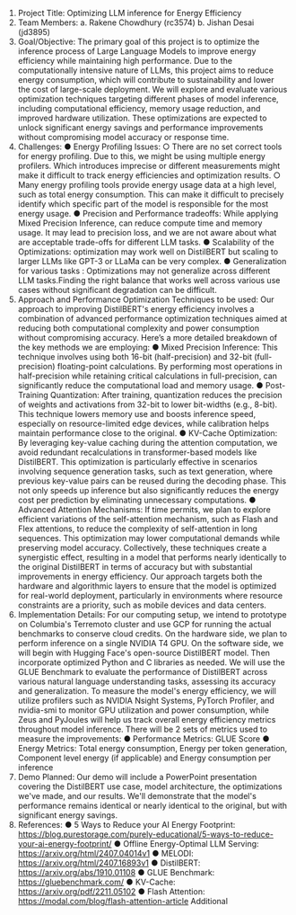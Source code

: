 1. Project Title: Optimizing LLM inference for Energy Efficiency
2. Team Members:
a. Rakene Chowdhury (rc3574)
b. Jishan Desai (jd3895)
3. Goal/Objective:
The primary goal of this project is to optimize the inference process of Large Language Models to improve energy efficiency while maintaining high performance. Due to the computationally intensive nature of LLMs, this project aims to reduce energy consumption, which will contribute to sustainability and lower the cost of large-scale deployment. We will explore and evaluate various optimization techniques targeting different phases of model inference, including computational efficiency, memory usage reduction, and improved hardware utilization. These optimizations are expected to unlock significant energy savings and performance improvements without compromising model accuracy or response time.
4. Challenges:
● Energy Profiling Issues:
○ There are no set correct tools for energy profiling. Due to this, we might be using multiple energy profilers. Which introduces imprecise or different measurements might make it difficult to track energy efficiencies and optimization results.
○ Many energy profiling tools provide energy usage data at a high level, such as total energy consumption. This can make it difficult to precisely identify which specific part of the model is responsible for the most energy usage.
● Precision and Performance tradeoffs: While applying Mixed Precision Inference, can reduce compute time and memory usage. It may lead to precision loss, and we are not aware about what are acceptable trade-offs for different LLM tasks.
● Scalability of the Optimizations: optimization may work well on DistilBERT but scaling to larger LLMs like GPT-3 or LLaMa can be very complex.
● Generalization for various tasks : Optimizations may not generalize across different LLM tasks.Finding the right balance that works well across various use cases without significant degradation can be difficult.
5. Approach and Performance Optimization Techniques to be used:
Our approach to improving DistilBERT's energy efficiency involves a combination of advanced performance optimization techniques aimed at reducing both computational complexity and power consumption without compromising accuracy. Here’s a more detailed breakdown of the key methods we are employing:
● Mixed Precision Inference: This technique involves using both 16-bit (half-precision) and 32-bit (full-precision) floating-point calculations. By performing most operations in half-precision while retaining critical calculations in full-precision, can significantly reduce the computational load and memory usage.
● Post-Training Quantization: After training, quantization reduces the precision of weights and activations from 32-bit to lower bit-widths (e.g., 8-bit). This technique lowers memory use and boosts inference speed, especially on resource-limited edge devices, while calibration helps maintain performance close to the original.
● KV-Cache Optimization: By leveraging key-value caching during the attention computation, we avoid redundant recalculations in transformer-based models like DistilBERT. This
optimization is particularly effective in scenarios involving sequence generation tasks, such as text generation, where previous key-value pairs can be reused during the decoding phase. This not only speeds up inference but also significantly reduces the energy cost per prediction by eliminating unnecessary computations.
● Advanced Attention Mechanisms: If time permits, we plan to explore efficient variations of the self-attention mechanism, such as Flash and Flex attentions, to reduce the complexity of self-attention in long sequences. This optimization may lower computational demands while preserving model accuracy.
Collectively, these techniques create a synergistic effect, resulting in a model that performs nearly identically to the original DistilBERT in terms of accuracy but with substantial improvements in energy efficiency. Our approach targets both the hardware and algorithmic layers to ensure that the model is optimized for real-world deployment, particularly in environments where resource constraints are a priority, such as mobile devices and data centers.
6. Implementation Details:
For our computing setup, we intend to prototype on Columbia's Terremoto cluster and use GCP for running the actual benchmarks to conserve cloud credits. On the hardware side, we plan to perform inference on a single NVIDIA T4 GPU. On the software side, we will begin with Hugging Face's open-source DistilBERT model. Then incorporate optimized Python and C libraries as needed.
We will use the GLUE Benchmark to evaluate the performance of DistilBERT across various natural language understanding tasks, assessing its accuracy and generalization. To measure the model's energy efficiency, we will utilize profilers such as NVIDIA Nsight Systems, PyTorch Profiler, and nvidia-smi to monitor GPU utilization and power consumption, while Zeus and PyJoules will help us track overall energy efficiency metrics throughout model inference. There will be 2 sets of metrics used to measure the improvements:
● Performance Metrics: GLUE Score
● Energy Metrics: Total energy consumption, Energy per token generation, Component
level energy (if applicable) and Energy consumption per inference
7. Demo Planned:
Our demo will include a PowerPoint presentation covering the DistilBERT use case, model architecture, the optimizations we've made, and our results. We'll demonstrate that the model's performance remains identical or nearly identical to the original, but with significant energy savings.
8. References:
● 5 Ways to Reduce your AI Energy Footprint:
https://blog.purestorage.com/purely-educational/5-ways-to-reduce-your-ai-energy-footprint/
● Offline Energy-Optimal LLM Serving: https://arxiv.org/html/2407.04014v1
● MELODI: https://arxiv.org/html/2407.16893v1
● DistilBERT: https://arxiv.org/abs/1910.01108
● GLUE Benchmark: https://gluebenchmark.com/
● KV-Cache: https://arxiv.org/pdf/2211.05102
● Flash Attention: https://modal.com/blog/flash-attention-article
Additional